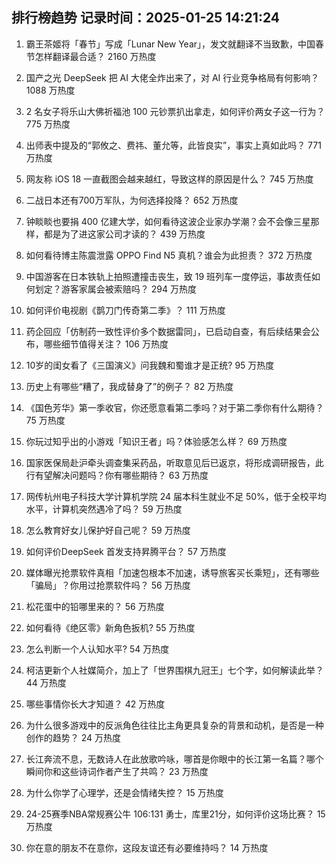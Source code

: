 
## 排行榜趋势 记录时间：2025-01-25 14:21:24
  
  1. 霸王茶姬将「春节」写成「Lunar New Year」，发文就翻译不当致歉，中国春节怎样翻译最合适？ 2160 万热度
    
  2. 国产之光 DeepSeek 把 AI 大佬全炸出来了，对 AI 行业竞争格局有何影响？ 1088 万热度
    
  3. 2 名女子将乐山大佛祈福池 100 元钞票扒出拿走，如何评价两女子这一行为？ 775 万热度
    
  4. 出师表中提及的“郭攸之、费祎、董允等，此皆良实”，事实上真如此吗？ 771 万热度
    
  5. 网友称 iOS 18 一直截图会越来越红，导致这样的原因是什么？ 745 万热度
    
  6. 二战日本还有700万军队，为何选择投降？ 652 万热度
    
  7. 钟睒睒也要捐 400 亿建大学，如何看待这波企业家办学潮？会不会像三星那样，都是为了进这家公司才读的？ 439 万热度
    
  8. 如何看待博主陈震泄露 OPPO Find N5 真机？谁会为此担责？ 372 万热度
    
  9. 中国游客在日本铁轨上拍照遭撞击丧生，致 19 班列车一度停运，事故责任如何划定？游客家属会被索赔吗？ 294 万热度
    
  10. 如何评价电视剧《鹊刀门传奇第二季》？ 111 万热度
    
  11. 药企回应「仿制药一致性评价多个数据雷同」，已启动自查，有后续结果会公布，哪些细节值得关注？ 106 万热度
    
  12. 10岁的闺女看了《三国演义》问我魏和蜀谁才是正统? 95 万热度
    
  13. 历史上有哪些“糟了，我成替身了”的例子？ 82 万热度
    
  14. 《国色芳华》第一季收官，你还愿意看第二季吗？对于第二季你有什么期待？ 75 万热度
    
  15. 你玩过知乎出的小游戏「知识王者」吗？体验感怎么样？ 69 万热度
    
  16. 国家医保局赴沪牵头调查集采药品，听取意见后已返京，将形成调研报告，此行有望解决问题吗？你有哪些期待？ 63 万热度
    
  17. 网传杭州电子科技大学计算机学院 24 届本科生就业不足 50%，低于全校平均水平，计算机突然遇冷了吗？ 59 万热度
    
  18. 怎么教育好女儿保护好自己呢？ 59 万热度
    
  19. 如何评价DeepSeek 首发支持昇腾平台？ 57 万热度
    
  20. 媒体曝光抢票软件真相「加速包根本不加速，诱导旅客买长乘短」，还有哪些「骗局」？你用过抢票软件吗？ 56 万热度
    
  21. 松花蛋中的铅哪里来的？ 56 万热度
    
  22. 如何看待《绝区零》新角色扳机? 55 万热度
    
  23. 怎么判断一个人认知水平? 54 万热度
    
  24. 柯洁更新个人社媒简介，加上了「世界围棋九冠王」七个字，如何解读此举？ 44 万热度
    
  25. 哪些事情你长大才知道？ 42 万热度
    
  26. 为什么很多游戏中的反派角色往往比主角更具复杂的背景和动机，是否是一种创作的趋势？ 24 万热度
    
  27. 长江奔流不息，无数诗人在此放歌吟咏，哪首是你眼中的长江第一名篇？哪个瞬间你和这些诗词作者产生了共鸣？ 23 万热度
    
  28. 为什么你学了心理学，还是会情绪失控？ 15 万热度
    
  29. 24-25赛季NBA常规赛公牛 106:131 勇士，库里21分，如何评价这场比赛？ 15 万热度
    
  30. 你在意的朋友不在意你，这段友谊还有必要维持吗？ 14 万热度
    